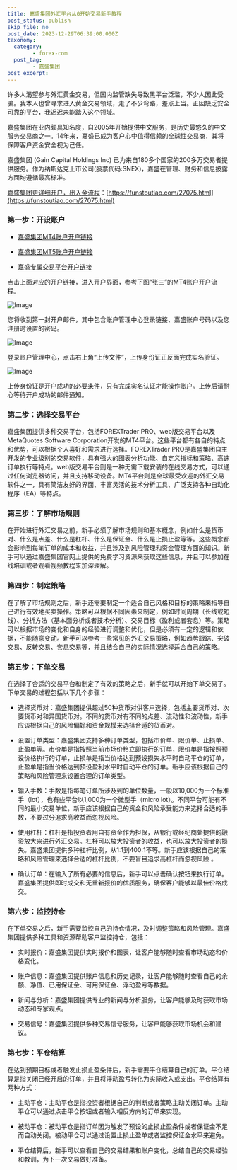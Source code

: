 ```yaml
---
title: 嘉盛集团外汇平台从0开始交易新手教程
post_status: publish
skip_file: no
post_date: 2023-12-29T06:39:00.000Z
taxonomy:
  category:
        - forex-com
  post_tag:
        - 嘉盛集团
post_excerpt: 
---
```

许多人渴望参与外汇黄金交易，但国内监管缺失导致黑平台泛滥，不少人因此受骗。我本人也曾寻求进入黄金交易领域，走了不少弯路，差点上当。正因缺乏安全可靠的平台，我迟迟未能踏入这个领域。

嘉盛集团在业内颇具知名度，自2005年开始提供中文服务，是历史最悠久的中文服务交易商之一。14年来，嘉盛已成为客户心中值得信赖的全球性交易商，其将保障客户资金安全视为己任。

嘉盛集团 (Gain Capital Holdings Inc) 已为来自180多个国家的200多万交易者提供服务。作为纳斯达克上市公司(股票代码:SNEX)，嘉盛在管理、财务和信息披露方面均遵循最高标准。

[嘉盛集团更详细开户，出入金流程](https://funstoutiao.com/27075.html)：[https://funstoutiao.com/27075.html](https://funstoutiao.com/27075.html)

### 第一步：开设账户

* [嘉盛集团MT4账户开户链接](https://s.ssgg.net/jsmt4)

* [嘉盛集团MT5账户开户链接](https://s.ssgg.net/jsmt5)

* [嘉盛专属交易平台开户链接](https://s.ssgg.net/js)

点击上面对应的开户链接，进入开户界面，参考下图“张三”的MT4账户开户流程。

![Image](https://prod-files-secure.s3.us-west-2.amazonaws.com/39ed1227-6d7d-4570-be36-9ccd4a2c4241/7a167aea-686b-400d-af59-4e18eb607a40/640.png?X-Amz-Algorithm=AWS4-HMAC-SHA256&X-Amz-Content-Sha256=UNSIGNED-PAYLOAD&X-Amz-Credential=ASIAZI2LB466XDX6KH2S%2F20250818%2Fus-west-2%2Fs3%2Faws4_request&X-Amz-Date=20250818T101313Z&X-Amz-Expires=3600&X-Amz-Security-Token=IQoJb3JpZ2luX2VjEFkaCXVzLXdlc3QtMiJHMEUCIQC%2FkCkbTcx6VOxTcBxkqQLG6gpSz4KJfRvj6d8q2RGnAQIgA3rqntkel62i8%2FNbUCWTsA40k0rduKqyPhQaR2Gnco4qiAQIov%2F%2F%2F%2F%2F%2F%2F%2F%2F%2FARAAGgw2Mzc0MjMxODM4MDUiDNUp%2BOTAUKe5wXI92yrcAztmyXf9WaR0myydceFIYm4VRV6ScTLYpfbsHDT%2BnlXsYjtRmaCjeiiyF5fNBkrVzxiRrAs6sErJlO%2FW%2BLmTmQwbjHXyzNJzkD5gdJvNNglhaZIWpT0EWh0Jqk2W%2B3coSyLPzR9cokhuMBfVwDBanVbHu3CB9ekhYzp4pnqgB37AYq4M3e4mSsLM541dgo4uwIp1TIQly4SG8h3Cum96lz4f6%2BRTR%2FON5wQfRr18KG1V%2BUogFF%2Bz%2FGOQfqw%2Fq93cl8R29z6hFdoch%2Fm6oTyJRa1oX%2BYTUatps7mdvDqf%2Bo5H%2FVNjuOPOUOlF8EdpGUDfE25hAXYBJ%2F7pUO%2BHt62R0wc66qHOr5GkeFYdxkchnV5o1MaSwvwf9MyPwncWCTyBzIe7Q%2FRy7yKfmLvzHsSxZEOgzHC5k3kDXrHcr4CKO7nDCH6r843WYup93T8jckdZMDuhRhhuOrYfeN4eAMcVcHCTA9GpumN4in7njRHq0NVp8poXEZNqPllqpgRuljQKGpqYbVlyh1JWC6PH20uYSKSUsPdZuXAKV%2BwLFYEYYLuDYC1%2Bn6xyqkzp1vvt7NZACFVhXmFW8RJonpb%2F04TRQj2OLV4Vsi%2ByvALilLB4zRSseyTzzzHgkwaYze9EMIDMi8UGOqUBSmtMcvvaAqjoRjazpY2ALLXaRV8uWM7KMlHUngAcicqsIXrDyFQi03MnvZaGBnl87E%2Bbm%2FGjs%2BBhq8kXhYDhwnvfEmxfKWO2jBZd9Du0BDSoPC3mRhQDB1ckhXTAQ6FE97eJIFa%2B%2FZIrihDIyix%2FMVKo%2F%2BAan1lYQfey46w6IiWTIVNSM7SCsYd7GtnmClg0LbQFo2rrj2izKF7WwhKuqgX4qr%2B8&X-Amz-Signature=c061ad707db28c47dbf467273bb0b4ad7588d58d883eb927c099dd239916360d&X-Amz-SignedHeaders=host&x-amz-checksum-mode=ENABLED&x-id=GetObject)

您将收到第一封开户邮件，其中包含账户管理中心登录链接、嘉盛账户号码以及您注册时设置的密码。

![Image](https://prod-files-secure.s3.us-west-2.amazonaws.com/39ed1227-6d7d-4570-be36-9ccd4a2c4241/eaa1c6b3-2877-4284-a0e1-530e222c27fb/image.png?X-Amz-Algorithm=AWS4-HMAC-SHA256&X-Amz-Content-Sha256=UNSIGNED-PAYLOAD&X-Amz-Credential=ASIAZI2LB466XDX6KH2S%2F20250818%2Fus-west-2%2Fs3%2Faws4_request&X-Amz-Date=20250818T101313Z&X-Amz-Expires=3600&X-Amz-Security-Token=IQoJb3JpZ2luX2VjEFkaCXVzLXdlc3QtMiJHMEUCIQC%2FkCkbTcx6VOxTcBxkqQLG6gpSz4KJfRvj6d8q2RGnAQIgA3rqntkel62i8%2FNbUCWTsA40k0rduKqyPhQaR2Gnco4qiAQIov%2F%2F%2F%2F%2F%2F%2F%2F%2F%2FARAAGgw2Mzc0MjMxODM4MDUiDNUp%2BOTAUKe5wXI92yrcAztmyXf9WaR0myydceFIYm4VRV6ScTLYpfbsHDT%2BnlXsYjtRmaCjeiiyF5fNBkrVzxiRrAs6sErJlO%2FW%2BLmTmQwbjHXyzNJzkD5gdJvNNglhaZIWpT0EWh0Jqk2W%2B3coSyLPzR9cokhuMBfVwDBanVbHu3CB9ekhYzp4pnqgB37AYq4M3e4mSsLM541dgo4uwIp1TIQly4SG8h3Cum96lz4f6%2BRTR%2FON5wQfRr18KG1V%2BUogFF%2Bz%2FGOQfqw%2Fq93cl8R29z6hFdoch%2Fm6oTyJRa1oX%2BYTUatps7mdvDqf%2Bo5H%2FVNjuOPOUOlF8EdpGUDfE25hAXYBJ%2F7pUO%2BHt62R0wc66qHOr5GkeFYdxkchnV5o1MaSwvwf9MyPwncWCTyBzIe7Q%2FRy7yKfmLvzHsSxZEOgzHC5k3kDXrHcr4CKO7nDCH6r843WYup93T8jckdZMDuhRhhuOrYfeN4eAMcVcHCTA9GpumN4in7njRHq0NVp8poXEZNqPllqpgRuljQKGpqYbVlyh1JWC6PH20uYSKSUsPdZuXAKV%2BwLFYEYYLuDYC1%2Bn6xyqkzp1vvt7NZACFVhXmFW8RJonpb%2F04TRQj2OLV4Vsi%2ByvALilLB4zRSseyTzzzHgkwaYze9EMIDMi8UGOqUBSmtMcvvaAqjoRjazpY2ALLXaRV8uWM7KMlHUngAcicqsIXrDyFQi03MnvZaGBnl87E%2Bbm%2FGjs%2BBhq8kXhYDhwnvfEmxfKWO2jBZd9Du0BDSoPC3mRhQDB1ckhXTAQ6FE97eJIFa%2B%2FZIrihDIyix%2FMVKo%2F%2BAan1lYQfey46w6IiWTIVNSM7SCsYd7GtnmClg0LbQFo2rrj2izKF7WwhKuqgX4qr%2B8&X-Amz-Signature=d0197a94f5c922f8339fdcc453938993b93f6e6254a1a25f2a61ea80c38a8ae9&X-Amz-SignedHeaders=host&x-amz-checksum-mode=ENABLED&x-id=GetObject)

登录账户管理中心，点击右上角“上传文件”，上传身份证正反面完成实名验证。

![Image](https://prod-files-secure.s3.us-west-2.amazonaws.com/39ed1227-6d7d-4570-be36-9ccd4a2c4241/54090639-09fc-46b4-a135-e0289f707147/image.png?X-Amz-Algorithm=AWS4-HMAC-SHA256&X-Amz-Content-Sha256=UNSIGNED-PAYLOAD&X-Amz-Credential=ASIAZI2LB466XDX6KH2S%2F20250818%2Fus-west-2%2Fs3%2Faws4_request&X-Amz-Date=20250818T101313Z&X-Amz-Expires=3600&X-Amz-Security-Token=IQoJb3JpZ2luX2VjEFkaCXVzLXdlc3QtMiJHMEUCIQC%2FkCkbTcx6VOxTcBxkqQLG6gpSz4KJfRvj6d8q2RGnAQIgA3rqntkel62i8%2FNbUCWTsA40k0rduKqyPhQaR2Gnco4qiAQIov%2F%2F%2F%2F%2F%2F%2F%2F%2F%2FARAAGgw2Mzc0MjMxODM4MDUiDNUp%2BOTAUKe5wXI92yrcAztmyXf9WaR0myydceFIYm4VRV6ScTLYpfbsHDT%2BnlXsYjtRmaCjeiiyF5fNBkrVzxiRrAs6sErJlO%2FW%2BLmTmQwbjHXyzNJzkD5gdJvNNglhaZIWpT0EWh0Jqk2W%2B3coSyLPzR9cokhuMBfVwDBanVbHu3CB9ekhYzp4pnqgB37AYq4M3e4mSsLM541dgo4uwIp1TIQly4SG8h3Cum96lz4f6%2BRTR%2FON5wQfRr18KG1V%2BUogFF%2Bz%2FGOQfqw%2Fq93cl8R29z6hFdoch%2Fm6oTyJRa1oX%2BYTUatps7mdvDqf%2Bo5H%2FVNjuOPOUOlF8EdpGUDfE25hAXYBJ%2F7pUO%2BHt62R0wc66qHOr5GkeFYdxkchnV5o1MaSwvwf9MyPwncWCTyBzIe7Q%2FRy7yKfmLvzHsSxZEOgzHC5k3kDXrHcr4CKO7nDCH6r843WYup93T8jckdZMDuhRhhuOrYfeN4eAMcVcHCTA9GpumN4in7njRHq0NVp8poXEZNqPllqpgRuljQKGpqYbVlyh1JWC6PH20uYSKSUsPdZuXAKV%2BwLFYEYYLuDYC1%2Bn6xyqkzp1vvt7NZACFVhXmFW8RJonpb%2F04TRQj2OLV4Vsi%2ByvALilLB4zRSseyTzzzHgkwaYze9EMIDMi8UGOqUBSmtMcvvaAqjoRjazpY2ALLXaRV8uWM7KMlHUngAcicqsIXrDyFQi03MnvZaGBnl87E%2Bbm%2FGjs%2BBhq8kXhYDhwnvfEmxfKWO2jBZd9Du0BDSoPC3mRhQDB1ckhXTAQ6FE97eJIFa%2B%2FZIrihDIyix%2FMVKo%2F%2BAan1lYQfey46w6IiWTIVNSM7SCsYd7GtnmClg0LbQFo2rrj2izKF7WwhKuqgX4qr%2B8&X-Amz-Signature=b882503e332806de078b3af631b1364f448e05b4e731d7f17b122c8b3c52f607&X-Amz-SignedHeaders=host&x-amz-checksum-mode=ENABLED&x-id=GetObject)

上传身份证是开户成功的必要条件，只有完成实名认证才能操作账户。上传后请耐心等待开户成功的邮件通知。

### 第二步：选择交易平台

嘉盛集团提供多种交易平台，包括FOREXTrader PRO、web版交易平台以及MetaQuotes Software Corporation开发的MT4平台。这些平台都有各自的特点和优势，可以根据个人喜好和需求进行选择。FOREXTrader PRO是嘉盛集团自主开发的专业级别的交易软件，具有强大的图表分析功能、自定义指标和策略、高速订单执行等特点。web版交易平台则是一种无需下载安装的在线交易方式，可以通过任何浏览器访问，并且支持移动设备。MT4平台则是全球最受欢迎的外汇交易软件之一，具有简洁友好的界面、丰富灵活的技术分析工具、广泛支持各种自动化程序（EA）等特点。

### 第三步：了解市场规则

在开始进行外汇交易之前，新手必须了解市场规则和基本概念，例如什么是货币对、什么是点差、什么是杠杆、什么是保证金、什么是止损止盈等等。这些概念都会影响到每笔订单的成本和收益，并且涉及到风险管理和资金管理方面的知识。新手可以通过嘉盛集团官网上提供的免费学习资源来获取这些信息，并且可以参加在线培训或者观看视频教程来加深理解。

### 第四步：制定策略

在了解了市场规则之后，新手还需要制定一个适合自己风格和目标的策略来指导自己进行有效地买卖操作。策略可以根据不同因素来制定，例如时间周期（长线或短线）、分析方法（基本面分析或者技术分析）、交易目标（盈利或者套息）等。策略可以根据市场的变化和自身的经验进行调整和优化，但是必须有一定的逻辑和依据，不能随意变动。新手可以参考一些常见的外汇交易策略，例如趋势跟踪、突破交易、反转交易、套息交易等，并且结合自己的实际情况选择适合自己的策略。

### 第五步：下单交易

在选择了合适的交易平台和制定了有效的策略之后，新手就可以开始下单交易了。下单交易的过程包括以下几个步骤：

* 选择货币对：嘉盛集团提供超过50种货币对供客户选择，包括主要货币对、次要货币对和异国货币对。不同的货币对有不同的点差、流动性和波动性，新手应该根据自己的风险偏好和资金规模来选择合适的货币对。

* 设置订单类型：嘉盛集团支持多种订单类型，包括市价单、限价单、止损单、止盈单等。市价单是指按照当前市场价格立即执行的订单，限价单是指按照预设价格执行的订单，止损单是指当价格达到预设损失水平时自动平仓的订单，止盈单是指当价格达到预设盈利水平时自动平仓的订单。新手应该根据自己的策略和风险管理来设置合理的订单类型。

* 输入手数：手数是指每笔订单所涉及到的单位数量，一般以10,000为一个标准手（lot），也有些平台以1,000为一个微型手（micro lot）。不同平台可能有不同的最小交易单位，新手应该根据自己的资金和风险承受能力来选择合适的手数，不要过分追求高收益而忽视风险。

* 使用杠杆：杠杆是指投资者用自有资金作为担保，从银行或经纪商处提供的融资放大来进行外汇交易。杠杆可以放大投资者的收益，也可以放大投资者的损失。嘉盛集团提供多种杠杆比例，从1:1到400:1不等。新手应该根据自己的策略和风险管理来选择合适的杠杆比例，不要盲目追求高杠杆而忽视风险 。

* 确认订单：在输入了所有必要的信息后，新手可以点击确认按钮来执行订单。嘉盛集团提供即时成交和无重新报价的优质服务，确保客户能够以最佳价格成交。

### 第六步：监控持仓

在下单交易之后，新手需要监控自己的持仓情况，及时调整策略和风险管理。嘉盛集团提供多种工具和资源帮助客户监控持仓，包括：

* 实时报价：嘉盛集团提供实时报价和图表，让客户能够随时查看市场动态和价格变化。

* 账户信息：嘉盛集团提供账户信息和历史记录，让客户能够随时查看自己的余额、净值、已用保证金、可用保证金、浮动盈亏等数据。

* 新闻与分析：嘉盛集团提供专业的新闻与分析服务，让客户能够及时获取市场动态和专家观点。

* 交易信号：嘉盛集团提供多种交易信号服务，让客户能够获取市场机会和建议。

### 第七步：平仓结算

在达到预期目标或者触发止损止盈条件后，新手需要平仓结算自己的订单。平仓结算是指关闭已经开启的订单，并且将浮动盈亏转化为实际收入或支出。平仓结算有两种方式：

* 主动平仓：主动平仓是指投资者根据自己的判断或者策略主动关闭订单。主动平仓可以通过点击平仓按钮或者输入相反方向的订单来实现。

* 被动平仓：被动平仓是指订单因为触发了预设的止损止盈条件或者保证金不足而自动关闭。被动平仓可以通过设置止损止盈单或者监控保证金水平来避免。

* 平仓结算后，新手可以查看自己的交易结果和账户变化，总结自己的交易经验和教训，为下一次交易做好准备。